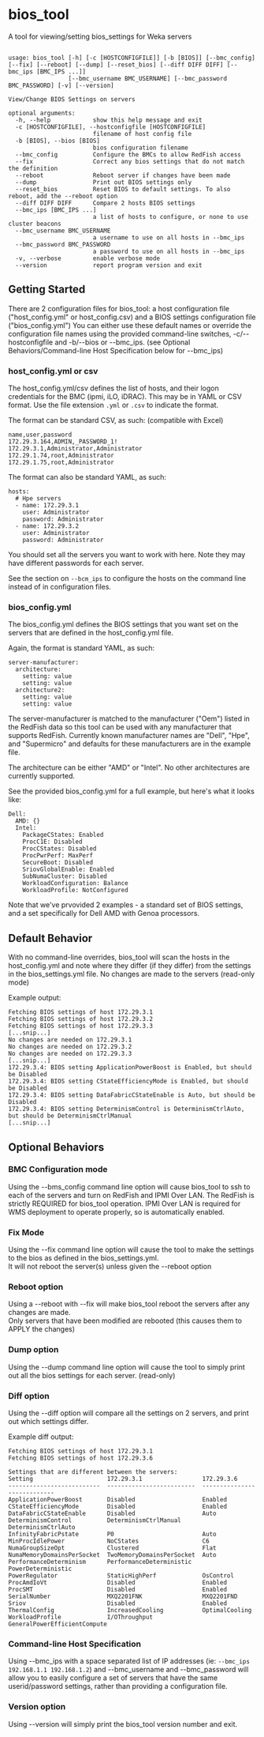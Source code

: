 # bios_tool
A tool for viewing/setting bios_settings for Weka servers

```angular2html

usage: bios_tool [-h] [-c [HOSTCONFIGFILE]] [-b [BIOS]] [--bmc_config] [--fix] [--reboot] [--dump] [--reset_bios] [--diff DIFF DIFF] [--bmc_ips [BMC_IPS ...]]
                 [--bmc_username BMC_USERNAME] [--bmc_password BMC_PASSWORD] [-v] [--version]

View/Change BIOS Settings on servers

optional arguments:
  -h, --help            show this help message and exit
  -c [HOSTCONFIGFILE], --hostconfigfile [HOSTCONFIGFILE]
                        filename of host config file
  -b [BIOS], --bios [BIOS]
                        bios configuration filename
  --bmc_config          Configure the BMCs to allow RedFish access
  --fix                 Correct any bios settings that do not match the definition
  --reboot              Reboot server if changes have been made
  --dump                Print out BIOS settings only
  --reset_bios          Reset BIOS to default settings. To also reboot, add the --reboot option
  --diff DIFF DIFF      Compare 2 hosts BIOS settings
  --bmc_ips [BMC_IPS ...]
                        a list of hosts to configure, or none to use cluster beacons
  --bmc_username BMC_USERNAME
                        a username to use on all hosts in --bmc_ips
  --bmc_password BMC_PASSWORD
                        a password to use on all hosts in --bmc_ips
  -v, --verbose         enable verbose mode
  --version             report program version and exit

```

## Getting Started
There are 2 configuration files for bios_tool: a host configuration file ("host_config.yml" or host_config.csv) and a BIOS settings configuration file ("bios_config.yml")
You can either use these default names or override the configuration file names using the provided command-line switches, -c/--hostconfigfile and -b/--bios or --bmc_ips.  (see Optional Behaviors/Command-line Host Specification below for --bmc_ips)
### host_config.yml or csv
The host_config.yml/csv defines the list of hosts, and their logon credentials for the BMC (ipmi, iLO, iDRAC).  This may be in YAML or CSV format.  Use the file extension `.yml` or `.csv` to indicate the format.

The format can be standard CSV, as such: (compatible with Excel)
```angular2html
name,user,password
172.29.3.164,ADMIN,_PASSWORD_1!
172.29.3.1,Administrator,Administrator
172.29.1.74,root,Administrator
172.29.1.75,root,Administrator
```

The format can also be standard YAML, as such:
```angular2html
hosts:
  # Hpe servers
  - name: 172.29.3.1
    user: Administrator
    password: Administrator
  - name: 172.29.3.2
    user: Administrator
    password: Administrator
```

You should set all the servers you want to work with here.   Note they may have different passwords for each server.

See the section on `--bcm_ips` to configure the hosts on the command line instead of in configuration files.

### bios_config.yml
The bios_config.yml defines the BIOS settings that you want set on the servers that are defined in the host_config.yml file.

Again, the format is standard YAML, as such:
```angular2html
server-manufacturer:
  architecture:
    setting: value
    setting: value
  architecture2:
    setting: value
    setting: value
```
The server-manufacturer is matched to the manufacturer ("Oem") listed in the RedFish data so this tool can be used with any manufacturer that supports RedFish.
Currently known manufacturer names are "Dell", "Hpe", and "Supermicro" and defaults for these manufacturers are in the example file.

The architecture can be either "AMD" or "Intel".   No other architectures are currently supported.

See the provided bios_config.yml for a full example, but here's what it looks like:
```angular2html
Dell:
  AMD: {}
  Intel:
    PackageCStates: Enabled
    ProcC1E: Disabled
    ProcCStates: Disabled
    ProcPwrPerf: MaxPerf
    SecureBoot: Disabled
    SriovGlobalEnable: Enabled
    SubNumaCluster: Disabled
    WorkloadConfiguration: Balance
    WorkloadProfile: NotConfigured
```

Note that we've prvovided 2 examples - a standard set of BIOS settings, and a set specifically for Dell AMD with Genoa processors.

## Default Behavior
With no command-line overrides, bios_tool will scan the hosts in the host_config.yml and note where they differ (if they differ) from the settings in the bios_settings.yml file.
No changes are made to the servers (read-only mode)

Example output:
```angular2html
Fetching BIOS settings of host 172.29.3.1
Fetching BIOS settings of host 172.29.3.2
Fetching BIOS settings of host 172.29.3.3
[...snip...]
No changes are needed on 172.29.3.1
No changes are needed on 172.29.3.2
No changes are needed on 172.29.3.3
[...snip...]
172.29.3.4: BIOS setting ApplicationPowerBoost is Enabled, but should be Disabled
172.29.3.4: BIOS setting CStateEfficiencyMode is Enabled, but should be Disabled
172.29.3.4: BIOS setting DataFabricCStateEnable is Auto, but should be Disabled
172.29.3.4: BIOS setting DeterminismControl is DeterminismCtrlAuto, but should be DeterminismCtrlManual
[...snip...]
```

## Optional Behaviors
### BMC Configuration mode
Using the --bms_config command line option will cause bios_tool to ssh to each of the servers and turn on RedFish and IPMI Over LAN.   The RedFish is strictly REQUIRED for bios_tool operation.   IPMI Over LAN is required for WMS deployment to operate properly, so is automatically enabled.
### Fix Mode
Using the --fix command line option will cause the tool to make the settings to the bios as defined in the bios_settings.yml.   
It will not reboot the server(s) unless given the --reboot option
### Reboot option
Using a --reboot with --fix will make bios_tool reboot the servers after any changes are made.  
Only servers that have been modified are rebooted (this causes them to APPLY the changes)
### Dump option
Using the --dump command line option will cause the tool to simply print out all the bios settings for each server. (read-only)
### Diff option
Using the --diff option will compare all the settings on 2 servers, and print out which settings differ.

Example diff output:
```angular2html
Fetching BIOS settings of host 172.29.3.1
Fetching BIOS settings of host 172.29.3.6

Settings that are different between the servers:
Setting                     172.29.3.1                 172.29.3.6
--------------------------  -------------------------  ----------------------------
ApplicationPowerBoost       Disabled                   Enabled
CStateEfficiencyMode        Disabled                   Enabled
DataFabricCStateEnable      Disabled                   Auto
DeterminismControl          DeterminismCtrlManual      DeterminismCtrlAuto
InfinityFabricPstate        P0                         Auto
MinProcIdlePower            NoCStates                  C6
NumaGroupSizeOpt            Clustered                  Flat
NumaMemoryDomainsPerSocket  TwoMemoryDomainsPerSocket  Auto
PerformanceDeterminism      PerformanceDeterministic   PowerDeterministic
PowerRegulator              StaticHighPerf             OsControl
ProcAmdIoVt                 Disabled                   Enabled
ProcSMT                     Disabled                   Enabled
SerialNumber                MXQ2201FNK                 MXQ2201FND
Sriov                       Disabled                   Enabled
ThermalConfig               IncreasedCooling           OptimalCooling
WorkloadProfile             I/OThroughput              GeneralPowerEfficientCompute
```
### Command-line Host Specification
Using --bmc_ips with a space separated list of IP addresses (ie: `--bmc_ips 192.168.1.1 192.168.1.2`) and --bmc_username and --bmc_password will allow you to easily configure a set of servers that have the same userid/password settings, rather than providing a configuration file.
### Version option
Using --version will simply print the bios_tool version number and exit.
